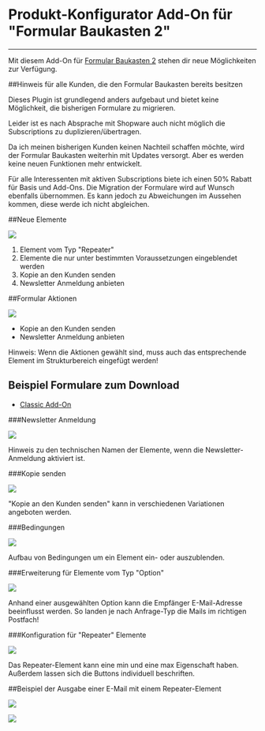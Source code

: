 # Produkt-Konfigurator Add-On für "Formular Baukasten 2"

---

Mit diesem Add-On für [Formular Baukasten 2](../MoorlForms/index.md) stehen
dir neue Möglichkeiten zur Verfügung.

##Hinweis für alle Kunden, die den Formular Baukasten bereits besitzen

Dieses Plugin ist grundlegend anders aufgebaut und bietet keine Möglichkeit, die bisherigen
Formulare zu migrieren.

Leider ist es nach Absprache mit Shopware auch nicht möglich die Subscriptions zu duplizieren/übertragen.

Da ich meinen bisherigen Kunden keinen Nachteil schaffen möchte, wird der Formular Baukasten
weiterhin mit Updates versorgt. Aber es werden keine neuen Funktionen mehr entwickelt.

Für alle Interessenten mit aktiven Subscriptions biete ich einen 50% Rabatt für Basis und Add-Ons. 
Die Migration der Formulare wird auf Wunsch ebenfalls übernommen.
Es kann jedoch zu Abweichungen im Aussehen kommen, diese werde ich nicht abgleichen.

##Neue Elemente

![](images/fbc-01.jpg)

1. Element vom Typ "Repeater"
2. Elemente die nur unter bestimmten Voraussetzungen eingeblendet werden
3. Kopie an den Kunden senden
4. Newsletter Anmeldung anbieten

##Formular Aktionen

![](images/fbc-02.jpg)

- Kopie an den Kunden senden
- Newsletter Anmeldung anbieten

Hinweis: Wenn die Aktionen gewählt sind, muss auch das entsprechende Element im Strukturbereich
eingefügt werden!

## Beispiel Formulare zum Download

- [Classic Add-On](examples/classic-add-on.json)

###Newsletter Anmeldung

![](images/fbc-03.jpg)

Hinweis zu den technischen Namen der Elemente, wenn die Newsletter-Anmeldung aktiviert ist.

###Kopie senden

![](images/fbc-04.jpg)

"Kopie an den Kunden senden" kann in verschiedenen Variationen angeboten werden.

###Bedingungen

![](images/fbc-05.jpg)

Aufbau von Bedingungen um ein Element ein- oder auszublenden.

###Erweiterung für Elemente vom Typ "Option"

![](images/fbc-06.jpg)

Anhand einer ausgewählten Option kann die Empfänger E-Mail-Adresse beeinflusst werden.
So landen je nach Anfrage-Typ die Mails im richtigen Postfach!

###Konfiguration für "Repeater" Elemente

![](images/fbc-07.jpg)

Das Repeater-Element kann eine min und eine max Eigenschaft haben. Außerdem lassen sich
die Buttons individuell beschriften.

##Beispiel der Ausgabe einer E-Mail mit einem Repeater-Element

![](images/fbc-08.jpg)

![](images/fbc-09.jpg)

